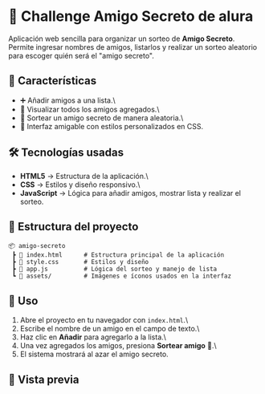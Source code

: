 # 🎁 Challenge Amigo Secreto de alura

Aplicación web sencilla para organizar un sorteo de **Amigo Secreto**.\
Permite ingresar nombres de amigos, listarlos y realizar un sorteo
aleatorio para escoger quién será el "amigo secreto".

## 📌 Características

-   ➕ Añadir amigos a una lista.\
-   📃 Visualizar todos los amigos agregados.\
-   🎲 Sortear un amigo secreto de manera aleatoria.\
-   🎨 Interfaz amigable con estilos personalizados en CSS.

## 🛠️ Tecnologías usadas

-   **HTML5** → Estructura de la aplicación.\
-   **CSS** → Estilos y diseño responsivo.\
-   **JavaScript** → Lógica para añadir amigos, mostrar lista
    y realizar el sorteo.

## 📂 Estructura del proyecto

    📦 amigo-secreto
     ┣ 📜 index.html      # Estructura principal de la aplicación
     ┣ 📜 style.css       # Estilos y diseño
     ┣ 📜 app.js          # Lógica del sorteo y manejo de lista
     ┗ 📂 assets/         # Imágenes e íconos usados en la interfaz

## 🚀 Uso

1.  Abre el proyecto en tu navegador con `index.html`.\
2.  Escribe el nombre de un amigo en el campo de texto.\
3.  Haz clic en **Añadir** para agregarlo a la lista.\
4.  Una vez agregados los amigos, presiona **Sortear amigo** 🎲.\
5.  El sistema mostrará al azar el amigo secreto.

## 📸 Vista previa



